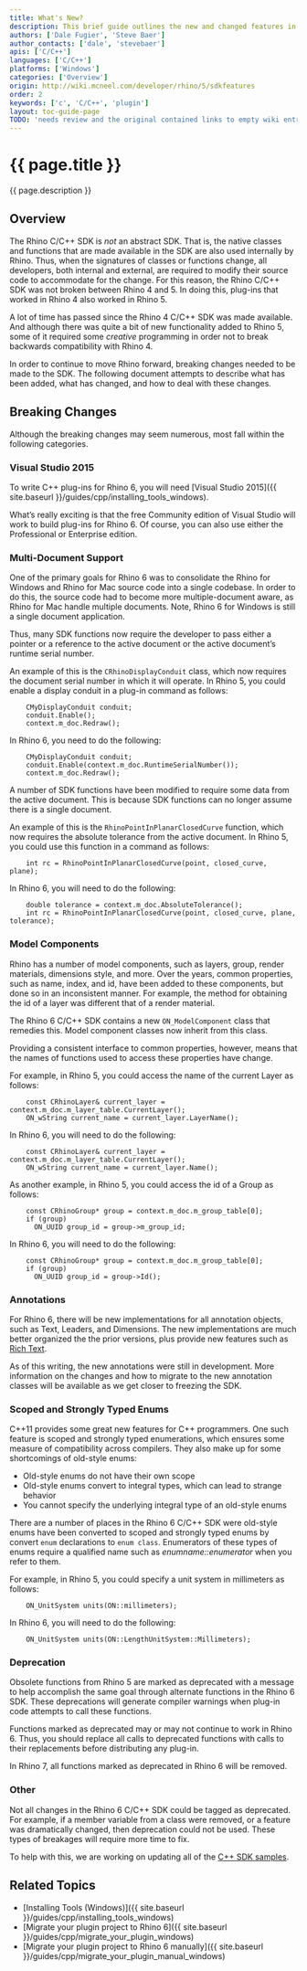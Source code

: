 ```yaml
---
title: What's New?
description: This brief guide outlines the new and changed features in the Rhino C/C++ SDK.
authors: ['Dale Fugier', 'Steve Baer']
author_contacts: ['dale', 'stevebaer']
apis: ['C/C++']
languages: ['C/C++']
platforms: ['Windows']
categories: ['Overview']
origin: http://wiki.mcneel.com/developer/rhino/5/sdkfeatures
order: 2
keywords: ['c', 'C/C++', 'plugin']
layout: toc-guide-page
TODO: 'needs review and the original contained links to empty wiki entries.'
---
```


# {{ page.title }}

{{ page.description }}

## Overview

The Rhino C/C++ SDK is *not* an abstract SDK. That is, the native classes and functions that are made available in the SDK are also used internally by Rhino. Thus, when the signatures of classes or functions change, all developers, both internal and external, are required to modify their source code to accommodate for the change. For this reason, the Rhino C/C++ SDK was not broken between Rhino 4 and 5. In doing this, plug-ins that worked in Rhino 4 also worked in Rhino 5.

A lot of time has passed since the Rhino 4 C/C++ SDK was made available. And although there was quite a bit of new functionality added to Rhino 5, some of it required some *creative* programming in order not to break backwards compatibility with Rhino 4.

In order to continue to move Rhino forward, breaking changes needed to be made to the SDK. The following document attempts to describe what has been added, what has changed, and how to deal with these changes.

## Breaking Changes

Although the breaking changes may seem numerous, most fall within the following categories.

### Visual Studio 2015

To write C++ plug-ins for Rhino 6, you will need [Visual Studio 2015]({{ site.baseurl }}/guides/cpp/installing_tools_windows).

What’s really exciting is that the free Community edition of Visual Studio will work to build plug-ins for Rhino 6. Of course, you can also use either the Professional or Enterprise edition.

### Multi-Document Support

One of the primary goals for Rhino 6 was to consolidate the Rhino for Windows and Rhino for Mac source code into a single codebase. In order to do this, the source code had to become more multiple-document aware, as Rhino for Mac handle multiple documents. Note, Rhino 6 for Windows is still a single document application.

Thus, many SDK functions now require the developer to pass either a pointer or a reference to the active document or the active document’s runtime serial number.

An example of this is the ```CRhinoDisplayConduit``` class, which now requires the document serial number in which it will operate. In Rhino 5, you could enable a display conduit in a plug-in command as follows:

        CMyDisplayConduit conduit;
        conduit.Enable();
        context.m_doc.Redraw();

In Rhino 6, you need to do the following:

        CMyDisplayConduit conduit;
        conduit.Enable(context.m_doc.RuntimeSerialNumber());
        context.m_doc.Redraw();

A number of SDK functions have been modified to require some data from the active document. This is because SDK functions can no longer assume there is a single document.

An example of this is the ```RhinoPointInPlanarClosedCurve``` function, which now requires the absolute tolerance from the active document. In Rhino 5, you could use this function in a command as follows:

        int rc = RhinoPointInPlanarClosedCurve(point, closed_curve, plane);

In Rhino 6, you will need to do the following:

        double tolerance = context.m_doc.AbsoluteTolerance();
        int rc = RhinoPointInPlanarClosedCurve(point, closed_curve, plane, tolerance);

### Model Components
Rhino has a number of model components, such as layers, group, render materials, dimensions style, and more. Over the years, common properties, such as name, index, and id, have been added to these components, but done so in an inconsistent manner. For example, the method for obtaining the id of a layer was different that of a render material.

The Rhino 6 C/C++ SDK contains a new ```ON_ModelComponent``` class that remedies this. Model component classes now inherit from this class.

Providing a consistent interface to common properties, however, means that the names of functions used to access these properties have change.

For example, in Rhino 5, you could access the name of the current Layer as follows:

        const CRhinoLayer& current_layer = context.m_doc.m_layer_table.CurrentLayer();
        ON_wString current_name = current_layer.LayerName();

In Rhino 6, you will need to do the following:

        const CRhinoLayer& current_layer = context.m_doc.m_layer_table.CurrentLayer();
        ON_wString current_name = current_layer.Name();

As another example, in Rhino 5, you could access the id of a Group as follows:

        const CRhinoGroup* group = context.m_doc.m_group_table[0];
        if (group)
          ON_UUID group_id = group->m_group_id;

In Rhino 6, you will need to do the following:

        const CRhinoGroup* group = context.m_doc.m_group_table[0];
        if (group)
          ON_UUID group_id = group->Id();

### Annotations

For Rhino 6, there will be new implementations for all annotation objects, such as Text, Leaders, and Dimensions. The new implementations are much better organized the the prior versions, plus provide new features such as [Rich Text](https://en.wikipedia.org/wiki/Rich_Text_Format).

As of this writing, the new annotations were still in development. More information on the changes and how to migrate to the new annotation classes will be available as we get closer to freezing the SDK.

### Scoped and Strongly Typed Enums
C++11 provides some great new features for C++ programmers. One such feature is scoped and strongly typed enumerations, which ensures some measure of compatibility across compilers. They also make up for some shortcomings of old-style enums:

- Old-style enums do not have their own scope
- Old-style enums convert to integral types, which can lead to strange behavior
- You cannot specify the underlying integral type of an old-style enums

There are a number of places in the Rhino 6 C/C++ SDK were old-style enums have been converted to scoped and strongly typed enums by convert ```enum``` declarations to ```enum class```. Enumerators of these types of enums require a qualified name such as *enumname::enumerator* when you refer to them. 

For example, in Rhino 5, you could specify a unit system in millimeters as follows:
        
        ON_UnitSystem units(ON::millimeters);
        
In Rhino 6, you will need to do the following:        
        
        ON_UnitSystem units(ON::LengthUnitSystem::Millimeters);

### Deprecation

Obsolete functions from Rhino 5 are marked as deprecated with a message to help accomplish the same goal through alternate functions in the Rhino 6 SDK. These deprecations will generate compiler warnings when plug-in code attempts to call these functions.

Functions marked as deprecated may or may not continue to work in Rhino 6. Thus, you should replace all calls to deprecated functions with calls to their replacements before distributing any plug-in.

In Rhino 7, all functions marked as deprecated in Rhino 6 will be removed.

### Other
Not all changes in the Rhino 6 C/C++ SDK could be tagged as deprecated. For example, if a member variable from a class were removed, or a feature was dramatically changed, then deprecation could not be used. These types of breakages will require more time to fix.

To help with this, we are working on updating all of the [C++ SDK samples](https://github.com/mcneel/Rhino6Samples_CPP).

## Related Topics

- [Installing Tools (Windows)]({{ site.baseurl }}/guides/cpp/installing_tools_windows)
- [Migrate your plugin project to Rhino 6]({{ site.baseurl }}/guides/cpp/migrate_your_plugin_windows)
- [Migrate your plugin project to Rhino 6 manually]({{ site.baseurl }}/guides/cpp/migrate_your_plugin_manual_windows)
